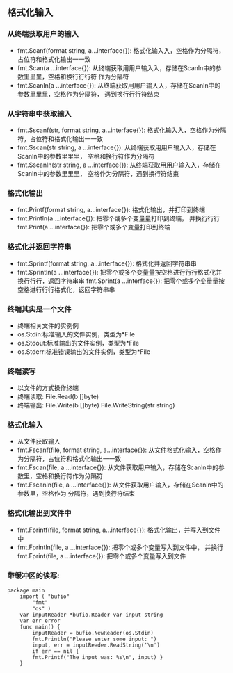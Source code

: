 ## 格式化输入

### 从终端获取⽤户的输⼊
- fmt.Scanf(format string, a...interface{}): 格式化输⼊入，空格作为分隔符，占位符和格式化输出⼀一致
- fmt.Scan(a ...interface{}): 从终端获取⽤用户输⼊入，存储在Scanln中的参数⾥里里，空格和换⾏行行符 作为分隔符
- fmt.Scanln(a ...interface{}): 从终端获取⽤用户输⼊入，存储在Scanln中的参数⾥里里，空格作为分隔符， 遇到换⾏行行符结束


### 从字符串中获取输⼊
- fmt.Sscanf(str, format string, a...interface{}): 格式化输⼊入，空格作为分隔符，占位符和格式化输出⼀一致
- fmt.Sscan(str string, a ...interface{}): 从终端获取⽤用户输⼊入，存储在Scanln中的参数⾥里里， 空格和换行符作为分隔符
- fmt.Sscanln(str string, a ...interface{}): 从终端获取⽤用户输⼊入，存储在Scanln中的参数⾥里里， 空格作为分隔符，遇到换行符结束


### 格式化输出
- fmt.Printf(format string, a...interface{}): 格式化输出，并打印到终端
- fmt.Println(a ...interface{}): 把零个或多个变量量打印到终端， 并换⾏行行 fmt.Print(a ...interface{}): 把零个或多个变量打印到终端

### 格式化并返回字符串
- fmt.Sprintf(format string, a...interface{}): 格式化并返回字符串串
- fmt.Sprintln(a ...interface{}): 把零个或多个变量量按空格进⾏行行格式化并换⾏行行，返回字符串串 fmt.Sprint(a ...interface{}): 把零个或多个变量量按空格进⾏行行格式化，返回字符串串

### 终端其实是一个文件
- 终端相关文件的实例例 
- os.Stdin:标准输⼊的文件实例，类型为*File 
- os.Stdout:标准输出的文件实例，类型为*File 
- os.Stderr:标准错误输出的⽂件实例，类型为*File

### 终端读写
- 以⽂件的⽅式操作终端
- 终端读取: File.Read(b []byte)
- 终端输出: File.Write(b []byte) File.WriteString(str string)

### 格式化输⼊
- 从文件获取输⼊
- fmt.Fscanf(file, format string, a...interface{}): 从⽂件格式化输⼊，空格作为分隔符，占位符和格式化输出⼀一致
- fmt.Fscan(file, a ...interface{}): 从文件获取⽤户输⼊，存储在Scanln中的参数⾥，空格和换行符作为分隔符
- fmt.Fscanln(file, a ...interface{}): 从文件获取用户输⼊，存储在Scanln中的参数⾥，空格作为 分隔符，遇到换行符结束

### 格式化输出到文件中
- fmt.Fprintf(file, format string, a...interface{}): 格式化输出，并写入到⽂件中
- fmt.Fprintln(file, a ...interface{}): 把零个或多个变量写入到文件中， 并换行 fmt.Fprint(file, a ...interface{}): 把零个或多个变量写入到文件


### 带缓冲区的读写:
```
package main
    import ( "bufio"
        "fmt"
        "os" )
    var inputReader *bufio.Reader var input string
    var err error
    func main() {
        inputReader = bufio.NewReader(os.Stdin) 
        fmt.Println("Please enter some input: ") 
        input, err = inputReader.ReadString('\n')
        if err == nil {
        fmt.Printf("The input was: %s\n", input) }
    }
```












